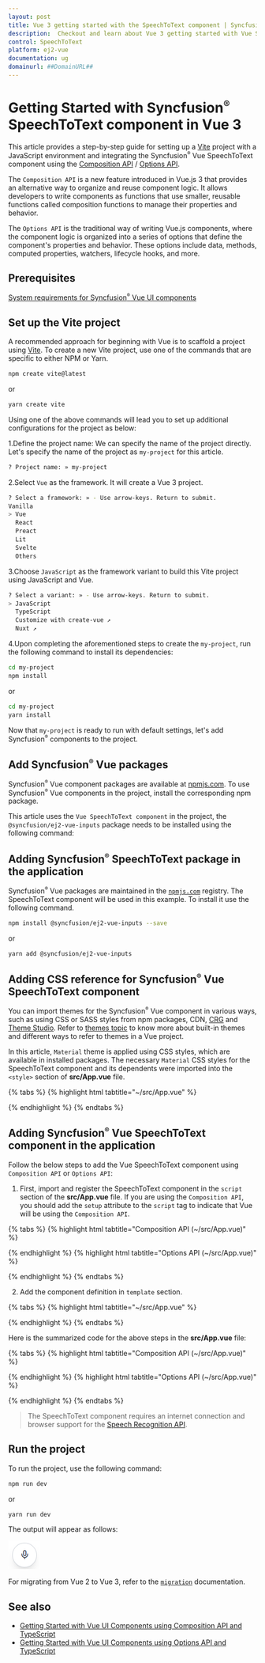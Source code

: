 ```yaml
---
layout: post
title: Vue 3 getting started with the SpeechToText component | Syncfusion
description:  Checkout and learn about Vue 3 getting started with Vue SpeechToText component of Syncfusion Essential JS 2 and more details.
control: SpeechToText
platform: ej2-vue
documentation: ug
domainurl: ##DomainURL##
---
```


# Getting Started with Syncfusion<sup style="font-size:70%">&reg;</sup> SpeechToText component in Vue 3

This article provides a step-by-step guide for setting up a [Vite](https://vitejs.dev/) project with a JavaScript environment and integrating the Syncfusion<sup style="font-size:70%">&reg;</sup> Vue SpeechToText component using the [Composition API](https://vuejs.org/guide/introduction.html#composition-api) / [Options API](https://vuejs.org/guide/introduction.html#options-api).

The `Composition API` is a new feature introduced in Vue.js 3 that provides an alternative way to organize and reuse component logic. It allows developers to write components as functions that use smaller, reusable functions called composition functions to manage their properties and behavior.

The `Options API` is the traditional way of writing Vue.js components, where the component logic is organized into a series of options that define the component's properties and behavior. These options include data, methods, computed properties, watchers, lifecycle hooks, and more.

## Prerequisites

[System requirements for Syncfusion<sup style="font-size:70%">&reg;</sup> Vue UI components](https://ej2.syncfusion.com/vue/documentation/system-requirements/)

## Set up the Vite project

A recommended approach for beginning with Vue is to scaffold a project using [Vite](https://vitejs.dev/). To create a new Vite project, use one of the commands that are specific to either NPM or Yarn.

```bash
npm create vite@latest
```

or

```bash
yarn create vite
```

Using one of the above commands will lead you to set up additional configurations for the project as below:

1.Define the project name: We can specify the name of the project directly. Let's specify the name of the project as `my-project` for this article.

```bash
? Project name: » my-project
```

2.Select `Vue` as the framework. It will create a Vue 3 project.

```bash
? Select a framework: » - Use arrow-keys. Return to submit.
Vanilla
> Vue
  React
  Preact
  Lit
  Svelte
  Others
```

3.Choose `JavaScript` as the framework variant to build this Vite project using JavaScript and Vue.

```bash
? Select a variant: » - Use arrow-keys. Return to submit.
> JavaScript
  TypeScript
  Customize with create-vue ↗
  Nuxt ↗
```

4.Upon completing the aforementioned steps to create the `my-project`, run the following command to install its dependencies:

```bash
cd my-project
npm install
```

or

```bash
cd my-project
yarn install
```

Now that `my-project` is ready to run with default settings, let's add Syncfusion<sup style="font-size:70%">&reg;</sup> components to the project.

## Add Syncfusion<sup style="font-size:70%">&reg;</sup> Vue packages

Syncfusion<sup style="font-size:70%">&reg;</sup> Vue component packages are available at [npmjs.com](https://www.npmjs.com/search?q=ej2-vue). To use Syncfusion<sup style="font-size:70%">&reg;</sup> Vue components in the project, install the corresponding npm package.

This article uses the `Vue SpeechToText component` in the project, the `@syncfusion/ej2-vue-inputs` package needs to be installed using the following command:

## Adding Syncfusion<sup style="font-size:70%">&reg;</sup> SpeechToText package in the application

Syncfusion<sup style="font-size:70%">&reg;</sup> Vue packages are maintained in the [`npmjs.com`](https://www.npmjs.com/~syncfusionorg) registry. The SpeechToText component will be used in this example. To install it use the following command.

```bash
npm install @syncfusion/ej2-vue-inputs --save
```

or

```bash
yarn add @syncfusion/ej2-vue-inputs
```

## Adding CSS reference for Syncfusion<sup style="font-size:70%">&reg;</sup> Vue SpeechToText component

You can import themes for the Syncfusion<sup style="font-size:70%">&reg;</sup> Vue component in various ways, such as using CSS or SASS styles from npm packages, CDN, [CRG](https://ej2.syncfusion.com/javascript/documentation/common/custom-resource-generator/) and [Theme Studio](https://ej2.syncfusion.com/vue/documentation/appearance/theme-studio/). Refer to [themes topic](https://ej2.syncfusion.com/vue/documentation/appearance/theme/) to know more about built-in themes and different ways to refer to themes in a Vue project.

In this article, `Material` theme is applied using CSS styles, which are available in installed packages. The necessary `Material` CSS styles for the SpeechToText component and its dependents were imported into the `<style>` section of **src/App.vue** file.

{% tabs %}
{% highlight html tabtitle="~/src/App.vue" %}

<style>
    @import '../node_modules/@syncfusion/ej2-base/styles/material.css';
    @import '../node_modules/@syncfusion/ej2-buttons/styles/material.css';
    @import '../node_modules/@syncfusion/ej2-popups/styles/material.css';
    @import '../node_modules/@syncfusion/ej2-inputs/styles/material.css';
</style>

{% endhighlight %}
{% endtabs %}

## Adding Syncfusion<sup style="font-size:70%">&reg;</sup> Vue SpeechToText component in the application

Follow the below steps to add the Vue SpeechToText component using `Composition API` or `Options API`:

1. First, import and register the SpeechToText component in the `script` section of the **src/App.vue** file. If you are using the `Composition API`, you should add the `setup` attribute to the `script` tag to indicate that Vue will be using the `Composition API`.

{% tabs %}
{% highlight html tabtitle="Composition API (~/src/App.vue)" %}

<script setup>
    import { SpeechToTextComponent as EjsSpeechToText  } from "@syncfusion/ej2-vue-inputs";
</script>

{% endhighlight %}
{% highlight html tabtitle="Options API (~/src/App.vue)" %}

<script>
    import { SpeechToTextComponent  } from "@syncfusion/ej2-vue-inputs";

    export default {
        name: "App",
        components: {
        'ejs-speechtotext': SpeechToTextComponent
        }
    }
</script>   
{% endhighlight %}
{% endtabs %}

2. Add the component definition in `template` section.

{% tabs %}
{% highlight html tabtitle="~/src/App.vue" %}

<template>
     <ejs-speechtotext id="speechtotext"></ejs-speechtotext>
</template>

{% endhighlight %}
{% endtabs %}

Here is the summarized code for the above steps in the **src/App.vue** file:

{% tabs %}
{% highlight html tabtitle="Composition API (~/src/App.vue)" %}

<template>
     <ejs-speechtotext id="speechtotext"></ejs-speechtotext>
</template>

<script setup>
    import { SpeechToTextComponent as EjsSpeechToText  } from "@syncfusion/ej2-vue-inputs";
</script>

<style>
@import '../node_modules/@syncfusion/ej2-base/styles/material.css';
@import '../node_modules/@syncfusion/ej2-buttons/styles/material.css';
@import '../node_modules/@syncfusion/ej2-popups/styles/material.css';
@import '../node_modules/@syncfusion/ej2-inputs/styles/material.css';
</style>

{% endhighlight %}
{% highlight html tabtitle="Options API (~/src/App.vue)" %}

<template>
     <ejs-speechtotext id="speechtotext"></ejs-speechtotext>
</template>

<script>
import { SpeechToTextComponent  } from "@syncfusion/ej2-vue-inputs";

export default {
    name: "App",
    components: {
    'ejs-speechtotext': SpeechToTextComponent
    }
}
</script>
<style>
@import '../node_modules/@syncfusion/ej2-base/styles/material.css';
@import '../node_modules/@syncfusion/ej2-buttons/styles/material.css';
@import '../node_modules/@syncfusion/ej2-popups/styles/material.css';
@import '../node_modules/@syncfusion/ej2-inputs/styles/material.css';
</style>

{% endhighlight %}
{% endtabs %}

> The SpeechToText component requires an internet connection and browser support for the [Speech Recognition API](https://developer.mozilla.org/en-US/docs/Web/API/SpeechRecognition).

## Run the project

To run the project, use the following command:

```bash
npm run dev
```

or

```bash
yarn run dev
```

The output will appear as follows:

![Output](./images/speech-to-text-component.png)

For migrating from Vue 2 to Vue 3, refer to the [`migration`](https://ej2.syncfusion.com/vue/documentation/getting-started/vue3-tutorial/#migration-from-vue-2-to-vue-3) documentation.

## See also

* [Getting Started with Vue UI Components using Composition API and TypeScript](../getting-started/vue-3-ts-composition.md)
* [Getting Started with Vue UI Components using Options API and TypeScript](../getting-started/vue-3-ts-options.md)